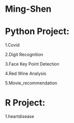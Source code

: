 # Ming-Shen
# Python Project:
  1.Covid
  
  2.Digit Recognition
  
  3.Face Key Point Detection
  
  4.Red Wine Analysis
  
  5.Movie_recommendation
  
# R Project:
  1.heartdisease

